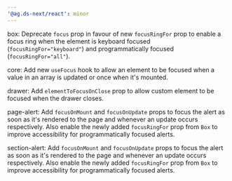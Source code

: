 ```yaml
---
'@ag.ds-next/react': minor
---
```


box: Deprecate `focus` prop in favour of new `focusRingFor` prop to enable a focus ring when the element is keyboard focused (`focusRingFor="keyboard"`) and programmatically focused (`focusRingFor="all"`).

core: Add new `useFocus` hook to allow an element to be focused when a value in an array is updated or once when it's mounted.

drawer: Add `elementToFocusOnClose` prop to allow custom element to be focused when the drawer closes.

page-alert: Add `focusOnMount` and `focusOnUpdate` props to focus the alert as soon as it's rendered to the page and whenever an update occurs respectively. Also enable the newly added `focusRingFor` prop from `Box` to improve accessibility for programmatically focused alerts.

section-alert: Add `focusOnMount` and `focusOnUpdate` props to focus the alert as soon as it's rendered to the page and whenever an update occurs respectively. Also enable the newly added `focusRingFor` prop from `Box` to improve accessibility for programmatically focused alerts.
